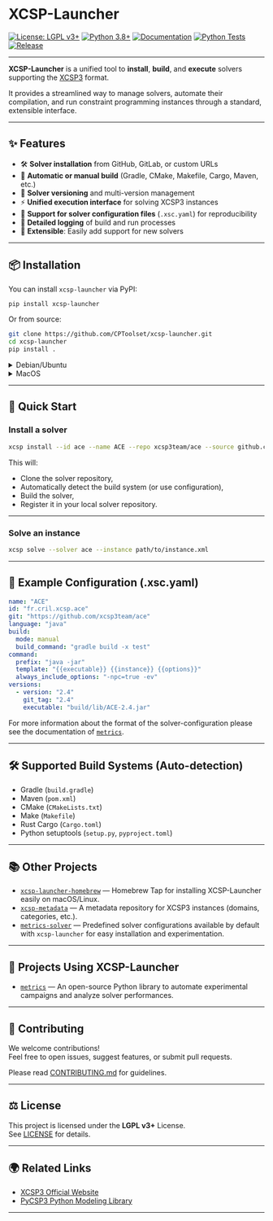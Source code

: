 # XCSP-Launcher

[![License: LGPL v3+](https://img.shields.io/badge/License-LGPL%20v3%2B-blue.svg)](https://www.gnu.org/licenses/lgpl-3.0.html)
[![Python 3.8+](https://img.shields.io/badge/Python-3.8%2B-blue.svg)](https://www.python.org/)
[![Documentation](https://app.readthedocs.org/projects/xcsp/badge/?version=latest)](https://xcsp-doc.tootatis.dev)
[![Python Tests](https://github.com/CPToolset/XCSP-Launcher/actions/workflows/tests.yml/badge.svg)](https://github.com/CPToolset/XCSP-Launcher/actions/workflows/tests.yml)
[![Release](https://github.com/CPToolset/XCSP-Launcher/actions/workflows/release.yml/badge.svg)](https://github.com/CPToolset/XCSP-Launcher/actions/workflows/release.yml)


---

**XCSP-Launcher** is a unified tool to **install**, **build**, and **execute** solvers supporting the [XCSP3](http://xcsp.org/) format.

It provides a streamlined way to manage solvers, automate their compilation, and run constraint programming instances through a standard, extensible interface.

---

## ✨ Features

- 🛠️ **Solver installation** from GitHub, GitLab, or custom URLs
- 🧱 **Automatic or manual build** (Gradle, CMake, Makefile, Cargo, Maven, etc.)
- 🔖 **Solver versioning** and multi-version management
- ⚡ **Unified execution interface** for solving XCSP3 instances
- 📝 **Support for solver configuration files** (`.xsc.yaml`) for reproducibility
- 📄 **Detailed logging** of build and run processes
- 🧩 **Extensible**: Easily add support for new solvers

---

## 📦 Installation

You can install `xcsp-launcher` via PyPI:

```bash
pip install xcsp-launcher
```

Or from source:

```bash
git clone https://github.com/CPToolset/xcsp-launcher.git
cd xcsp-launcher
pip install .
```


<details>
<summary>Debian/Ubuntu</summary>

Download the latest binary from [github releases](https://github.com/CPToolset/XCSP-Launcher/releases/) and run:

```bash
sudo dpkg -i xcsp-launcher*.deb
```
</details>

<details>
<summary>MacOS</summary>

Install via [Homebrew](https://brew.sh):

```bash
brew tap CPToolset/homebrew-xcsp-launcher
brew install xcsp
```
</details>


---

## 🚀 Quick Start

### Install a solver

```bash
xcsp install --id ace --name ACE --repo xcsp3team/ace --source github.com
```

This will:
- Clone the solver repository,
- Automatically detect the build system (or use configuration),
- Build the solver,
- Register it in your local solver repository.

---

### Solve an instance

```bash
xcsp solve --solver ace --instance path/to/instance.xml
```

---

## 🧰 Example Configuration (.xsc.yaml)

```yaml
name: "ACE"
id: "fr.cril.xcsp.ace"
git: "https://github.com/xcsp3team/ace"
language: "java"
build:
  mode: manual
  build_command: "gradle build -x test"
command:
  prefix: "java -jar"
  template: "{{executable}} {{instance}} {{options}}"
  always_include_options: "-npc=true -ev"
versions:
  - version: "2.4"
    git_tag: "2.4"
    executable: "build/lib/ACE-2.4.jar"
```

For more information about the format of the solver-configuration please see the documentation of [`metrics`](https://github.com/crillab/metrics-solvers/blob/main/format.md).  

---

## 🛠 Supported Build Systems (Auto-detection)

- Gradle (`build.gradle`)
- Maven (`pom.xml`)
- CMake (`CMakeLists.txt`)
- Make (`Makefile`)
- Rust Cargo (`Cargo.toml`)
- Python setuptools (`setup.py`, `pyproject.toml`)

---

## 📚 Other Projects

- [`xcsp-launcher-homebrew`](https://github.com/CPToolset/xcsp-launcher-homebrew) — Homebrew Tap for installing XCSP-Launcher easily on macOS/Linux.
- [`xcsp-metadata`](https://github.com/CPToolset/xcsp-metadata) — A metadata repository for XCSP3 instances (domains, categories, etc.).
- [`metrics-solver`](https://github.com/crillab/metrics-solvers) — Predefined solver configurations available by default with `xcsp-launcher` for easy installation and experimentation.

---

## 🚀 Projects Using XCSP-Launcher

- [`metrics`](https://github.com/crillab/metrics) — An open-source Python library to automate experimental campaigns and analyze solver performances.

---

## 🤝 Contributing

We welcome contributions!  
Feel free to open issues, suggest features, or submit pull requests.

Please read [CONTRIBUTING.md](CONTRIBUTING.md) for guidelines.

---

## ⚖️ License

This project is licensed under the **LGPL v3+** License.  
See [LICENSE](LICENSE) for details.

---

## 🌍 Related Links

- [XCSP3 Official Website](http://xcsp.org/)
- [PyCSP3 Python Modeling Library](http://pycsp.org/)

---